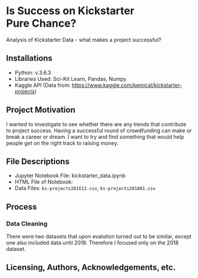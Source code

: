 # Is Success on Kickstarter Pure Chance?
Analysis of Kickstarter Data - what makes a project successful?

## Installations
- Python: v.3.6.3
- Libraries Used: Sci-Kit Learn, Pandas, Numpy
- Kaggle API (Data from: https://www.kaggle.com/kemical/kickstarter-projects)

## Project Motivation
I wanted to investigate to see whether there are any trends that contribute to project success. Having a successful round of crowdfunding can make or break a career or dream. I want to try and find something that would help people get on the right track to raising money.

## File Descriptions
- Jupyter Notebook File: kickstarter_data.ipynb
- HTML File of Notebook:
- Data Files: `ks-projects201612.csv`, `ks-projects201801.csv`

## Process

### Data Cleaning
There were two datasets that upon evalution turned out to be similar, except one also included data until 2018. Therefore I focused only on the 2018 dataset.



## Licensing, Authors, Acknowledgements, etc.
